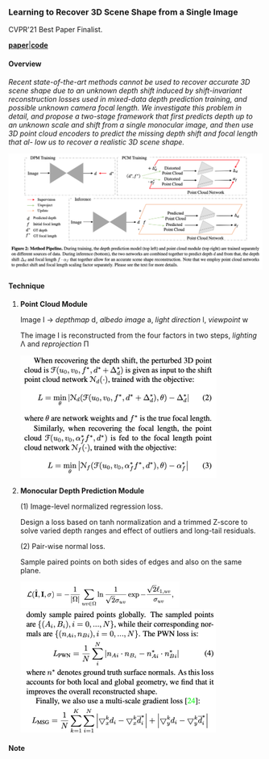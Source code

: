 ### Learning to Recover 3D Scene Shape from a Single Image

CVPR'21 Best Paper Finalist.

[**paper**](https://arxiv.org/abs/2012.09365)|[**code**](https://github.com/aim-uofa/AdelaiDepth)

#### **Overview**

*Recent state-of-the-art methods cannot be used to recover accurate 3D scene shape due to an unknown depth shift induced by shift-invariant reconstruction losses used in mixed-data depth prediction training, and possible unknown camera focal length. We investigate this problem in detail, and propose a two-stage framework that first predicts depth up to an unknown scale and shift from a single monocular image, and then use 3D point cloud encoders to predict the missing depth shift and focal length that al- low us to recover a realistic 3D scene shape.*

<img src="img/LearnRec1.png" style="zoom:50%;" />

#### **Technique**

1. **Point Cloud Module**

   Image I -> *depthmap* d, *albedo image* a, *light direction* l, *viewpoint* w 

   The image I is reconstructed from the four factors in two steps, *lighting* Λ and *reprojection* Π

   <img src="img/LearnRec2.png" style="zoom:50%;" />

2. **Monocular Depth Prediction Module**

   (1) Image-level normalized regression loss.

   Design a loss based on tanh normalization and a trimmed Z-score to solve varied depth ranges and effect of outliers and long-tail residuals.

   (2) Pair-wise normal loss.

   Sample paired points on both sides of edges and  also on the same plane. 

   <img src="img/unsupsym4.png" style="zoom:50%;" />

   <img src="img/LearnRec3.png" style="zoom:50%;" />

   


#### **Note**



